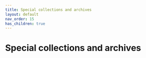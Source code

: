 ```yaml
---
title: Special collections and archives
layout: default
nav_order: 15
has_children: true
---
```


# Special collections and archives

